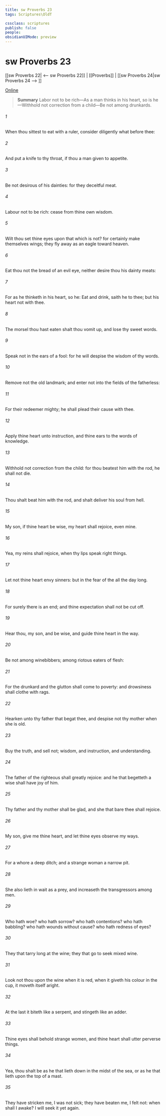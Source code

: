 ```yaml
---
title: sw Proverbs 23
tags: Scriptures\OldT

cssclass: scriptures
publish: false
people:
obsidianUIMode: preview
---
```


# sw Proverbs 23
[[sw Proverbs 22| <-- sw Proverbs 22]] | [[Proverbs]] | [[sw Proverbs 24|sw Proverbs 24 --> ]]

[Online](https://churchofjesuschrist.org/study/scriptures/ot/prov/23?lang=eng)

> __Summary__
Labor not to be rich—As a man thinks in his heart, so is he—Withhold not correction from a child—Be not among drunkards.

###### 1 
When thou sittest to eat with a ruler, consider diligently what  before thee:

###### 2 
And put a knife to thy throat, if thou  a man given to appetite.

###### 3 
Be not desirous of his dainties: for they  deceitful meat.

###### 4 
Labour not to be rich: cease from thine own wisdom.

###### 5 
Wilt thou set thine eyes upon that which is not? for  certainly make themselves wings; they fly away as an eagle toward heaven.

###### 6 
Eat thou not the bread of  an evil eye, neither desire thou his dainty meats:

###### 7 
For as he thinketh in his heart, so  he: Eat and drink, saith he to thee; but his heart  not with thee.

###### 8 
The morsel  thou hast eaten shalt thou vomit up, and lose thy sweet words.

###### 9 
Speak not in the ears of a fool: for he will despise the wisdom of thy words.

###### 10 
Remove not the old landmark; and enter not into the fields of the fatherless:

###### 11 
For their redeemer  mighty; he shall plead their cause with thee.

###### 12 
Apply thine heart unto instruction, and thine ears to the words of knowledge.

###### 13 
Withhold not correction from the child: for  thou beatest him with the rod, he shall not die.

###### 14 
Thou shalt beat him with the rod, and shalt deliver his soul from hell.

###### 15 
My son, if thine heart be wise, my heart shall rejoice, even mine.

###### 16 
Yea, my reins shall rejoice, when thy lips speak right things.

###### 17 
Let not thine heart envy sinners: but  in the fear of the  all the day long.

###### 18 
For surely there is an end; and thine expectation shall not be cut off.

###### 19 
Hear thou, my son, and be wise, and guide thine heart in the way.

###### 20 
Be not among winebibbers; among riotous eaters of flesh:

###### 21 
For the drunkard and the glutton shall come to poverty: and drowsiness shall clothe  with rags.

###### 22 
Hearken unto thy father that begat thee, and despise not thy mother when she is old.

###### 23 
Buy the truth, and sell  not;  wisdom, and instruction, and understanding.

###### 24 
The father of the righteous shall greatly rejoice: and he that begetteth a wise  shall have joy of him.

###### 25 
Thy father and thy mother shall be glad, and she that bare thee shall rejoice.

###### 26 
My son, give me thine heart, and let thine eyes observe my ways.

###### 27 
For a whore  a deep ditch; and a strange woman  a narrow pit.

###### 28 
She also lieth in wait as  a prey, and increaseth the transgressors among men.

###### 29 
Who hath woe? who hath sorrow? who hath contentions? who hath babbling? who hath wounds without cause? who hath redness of eyes?

###### 30 
They that tarry long at the wine; they that go to seek mixed wine.

###### 31 
Look not thou upon the wine when it is red, when it giveth his colour in the cup,  it moveth itself aright.

###### 32 
At the last it biteth like a serpent, and stingeth like an adder.

###### 33 
Thine eyes shall behold strange women, and thine heart shall utter perverse things.

###### 34 
Yea, thou shalt be as he that lieth down in the midst of the sea, or as he that lieth upon the top of a mast.

###### 35 
They have stricken me,  I was not sick; they have beaten me,  I felt  not: when shall I awake? I will seek it yet again.

